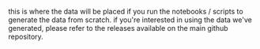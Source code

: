 this is where the data will be placed if you run the notebooks / scripts to generate the data from scratch. if you're interested in using the data we've generated, please refer to the releases available on the main github repository. 